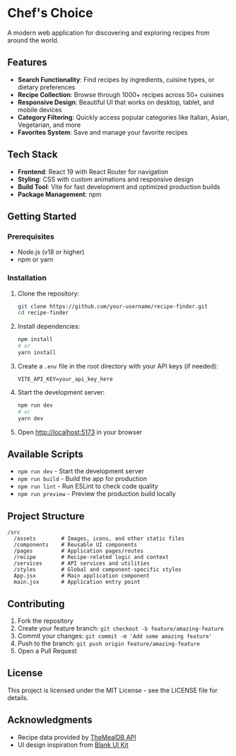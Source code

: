 # Chef's Choice

A modern web application for discovering and exploring recipes from around the world.



## Features

- **Search Functionality**: Find recipes by ingredients, cuisine types, or dietary preferences
- **Recipe Collection**: Browse through 1000+ recipes across 50+ cuisines
- **Responsive Design**: Beautiful UI that works on desktop, tablet, and mobile devices
- **Category Filtering**: Quickly access popular categories like Italian, Asian, Vegetarian, and more
- **Favorites System**: Save and manage your favorite recipes

## Tech Stack

- **Frontend**: React 19 with React Router for navigation
- **Styling**: CSS with custom animations and responsive design
- **Build Tool**: Vite for fast development and optimized production builds
- **Package Management**: npm

## Getting Started

### Prerequisites

- Node.js (v18 or higher)
- npm or yarn

### Installation

1. Clone the repository:
   ```bash
   git clone https://github.com/your-username/recipe-finder.git
   cd recipe-finder
   ```

2. Install dependencies:
   ```bash
   npm install
   # or
   yarn install
   ```

3. Create a `.env` file in the root directory with your API keys (if needed):
   ```
   VITE_API_KEY=your_api_key_here
   ```

4. Start the development server:
   ```bash
   npm run dev
   # or
   yarn dev
   ```

5. Open [http://localhost:5173](http://localhost:5173) in your browser

## Available Scripts

- `npm run dev` - Start the development server
- `npm run build` - Build the app for production
- `npm run lint` - Run ESLint to check code quality
- `npm run preview` - Preview the production build locally

## Project Structure

```
/src
  /assets        # Images, icons, and other static files
  /components    # Reusable UI components
  /pages         # Application pages/routes
  /recipe        # Recipe-related logic and context
  /services      # API services and utilities
  /styles        # Global and component-specific styles
  App.jsx        # Main application component
  main.jsx       # Application entry point
```

## Contributing

1. Fork the repository
2. Create your feature branch: `git checkout -b feature/amazing-feature`
3. Commit your changes: `git commit -m 'Add some amazing feature'`
4. Push to the branch: `git push origin feature/amazing-feature`
5. Open a Pull Request

## License

This project is licensed under the MIT License - see the LICENSE file for details.

## Acknowledgments

- Recipe data provided by [TheMealDB API](https://www.themealdb.com/api.php)
- UI design inspiration from [Blank UI Kit](https://blank.org)
